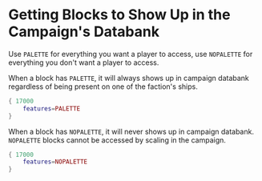 # Getting Blocks to Show Up in the Campaign's Databank

Use `PALETTE` for everything you want a player to access, use `NOPALETTE` for everything you don't want a player to access. 

When a block has `PALETTE`, it will always shows up in campaign databank regardless of being present on one of the faction's ships.
```lua
{ 17000
    features=PALETTE
}
```
When a block has `NOPALETTE`, it will never shows up in campaign databank.
`NOPALETTE` blocks cannot be accessed by scaling in the campaign.
```lua
{ 17000
    features=NOPALETTE
}
```
